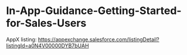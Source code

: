 # In-App-Guidance-Getting-Started-for-Sales-Users
AppX listing: https://appexchange.salesforce.com/listingDetail?listingId=a0N4V00000DYB7bUAH
